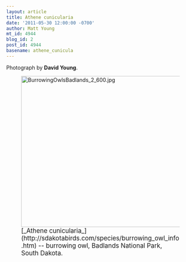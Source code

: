 ```yaml
---
layout: article
title: Athene cunicularia
date: '2011-05-30 12:00:00 -0700'
author: Matt Young
mt_id: 4944
blog_id: 2
post_id: 4944
basename: athene_cunicula
---
```

Photograph by **David Young**.

<figure>
<img src="{{ site.baseurl }}/uploads/2011/BurrowingOwlsBadlands_2_600.jpg" alt="BurrowingOwlsBadlands_2_600.jpg" width="601" height="405" />
<figcaption markdown="span">
<big>[_Athene cunicularia_](http://sdakotabirds.com/species/burrowing_owl_info.htm) -- burrowing owl, Badlands National Park, South Dakota.</big>

</figcaption>
</figure>
